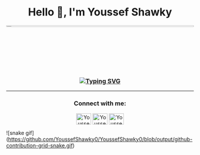 <h1 align="center">Hello 👋, I'm Youssef Shawky</h1>
<img width = 100% height= 3% src = "https://i.postimg.cc/gjybv6db/Final.gif">

<h3 align="center" ><a href="https://git.io/typing-svg"><img src="https://readme-typing-svg.demolab.com?font=Anta&size=25&pause=1000&color=C5DBF7&center=true&vCenter=true&random=false&width=435&lines=Cs+Student;Mobile+Developer+%7C+Flutter" alt="Typing SVG" /></a>
</h3>
<hr>
<h3 align="center">Connect with me:</h3>
<p align="center">
  <a href="https://linkedin.com/in/YoussefShawky0" target="blank"><img align="center" src="https://raw.githubusercontent.com/rahuldkjain/github-profile-readme-generator/master/src/images/icons/Social/linked-in-alt.svg" alt="YoussefShawky" height="30" width="40" /></a>
  <a href="https://fb.com/YoussefShawky0" target="blank"><img align="center" src="https://raw.githubusercontent.com/rahuldkjain/github-profile-readme-generator/master/src/images/icons/Social/facebook.svg" alt="YoussefShawky" height="30" width="40" /></a>
<a href="https://twitter.com/YoussefShawky0" target="blank"><img align="center" src="https://i.postimg.cc/nr7ZLPM2/logo-white.png" alt="YoussefShawky" height="30" width="40" /></a>
</p>

![snake gif]
(https://github.com/YoussefShawky0/YoussefShawky0/blob/output/github-contribution-grid-snake.gif)
